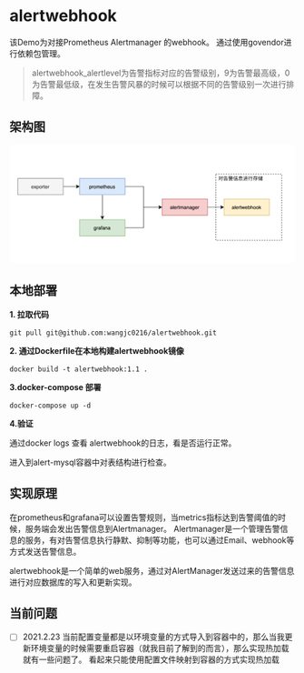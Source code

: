 # alertwebhook

该Demo为对接Prometheus Alertmanager 的webhook。
通过使用govendor进行依赖包管理。

> alertwebhook_alertlevel为告警指标对应的告警级别，9为告警最高级，0为告警最低级，在发生告警风暴的时候可以根据不同的告警级别一次进行排障。

## 架构图
![architecture](architecture.png)

## 本地部署

**1. 拉取代码**

```shell
git pull git@github.com:wangjc0216/alertwebhook.git
```
**2. 通过Dockerfile在本地构建alertwebhook镜像**

```shell
docker build -t alertwebhook:1.1 .
```
**3.docker-compose 部署**

```shell
docker-compose up -d 
```
**4.验证**

通过docker logs 查看 alertwebhook的日志，看是否运行正常。

进入到alert-mysql容器中对表结构进行检查。


## 实现原理

在prometheus和grafana可以设置告警规则，当metrics指标达到告警阈值的时候，服务端会发出告警信息到Alertmanager。
Alertmanager是一个管理告警信息的服务，有对告警信息执行静默、抑制等功能，也可以通过Email、webhook等方式发送告警信息。

alertwebhook是一个简单的web服务，通过对AlertManager发送过来的告警信息进行对应数据库的写入和更新实现。

## 当前问题

- [ ] 2021.2.23 当前配置变量都是以环境变量的方式导入到容器中的，那么当我更新环境变量的时候需要重启容器（就我目前了解到的而言），那么实现热加载就有一些问题了。
看起来只能使用配置文件映射到容器的方式实现热加载
  
